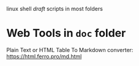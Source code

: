 linux shell *draft* scripts in most folders

# Web Tools in `doc` folder
Plain Text or HTML Table To Markdown converter: https://html.ferro.pro/md.html
